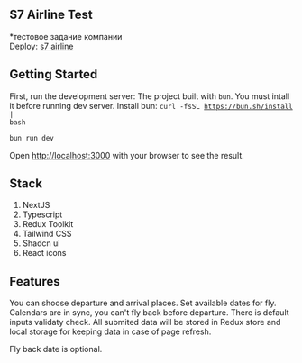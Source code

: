 ## S7 Airline Test
*тестовое задание компании
<br/>
Deploy:
<a href="https://s7airlines-test-h2en.vercel.app/">s7 airline</a>

## Getting Started

First, run the development server:
The project built with <code>bun</code>. You must intall it before running dev server.
Install bun:
<code>curl -fsSL https://bun.sh/install | bash</code>

```bash
bun run dev
```
Open [http://localhost:3000](http://localhost:3000) with your browser to see the result.

## Stack
<ol>
    <li>NextJS</li>
    <li>Typescript</li>
    <li>Redux Toolkit</li>
    <li>Tailwind CSS</li>
    <li>Shadcn ui</li>
    <li>React icons</li>
</ol>

## Features
You can shoose departure and arrival places. Set available dates for fly.
Calendars are in sync, you can't fly back before departure.
There is default inputs validaty check.
All submited data will be stored in Redux store and local storage for
keeping data in case of page refresh.

Fly back date is optional.

